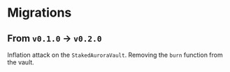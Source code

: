 # Migrations

## From `v0.1.0` -> `v0.2.0`

Inflation attack on the `StakedAuroraVault`. Removing the `burn` function from the vault.